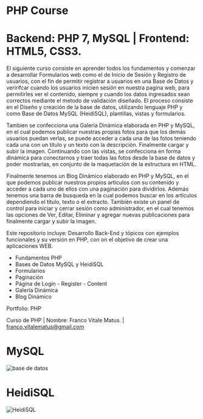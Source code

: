 # PHP Course 

# Backend: PHP 7, MySQL | Frontend: HTML5, CSS3.

El siguiente curso consiste en aprender todos los fundamentos y comenzar a desarrollar Formularios web como el de Inicio de Sesión y Registro de usuarios, con el fin de permitir registrar a usuarios en una Base de Datos y veririfcar cuando los usuarios inicien sesión en nuestra pagina web, para permitirles ver el contenido, siempre y cuando los datos ingresados sean correctos mediante el metodo de validación diseñado.
El proceso consiste en el Diseño y creación de la base de datos, utilizando lenguaje PHP y como Base de Datos MySQL (HeidiSQL), plantillas, vistas y formularios. 

Tambien se confecciona una Galería Dinámica elaborada en PHP y MySQL, en el cual podemos publicar nuestras propias fotos para que los demás usuarios puedan verlas, se puede acceder a cada una de las fotos teniendo cada una con un título y un texto con la descripción. Finalmente cargar y subir la imagen.
Continuando con las vistas, se confecciona en forma dinámica para conectarnos y traer todas las fotos desde la base de datos y poder mostrarlas, en conjunto de la maquetación de la estructura en HTML.

Finalmente tenemos un Blog Dinámico elaborado en PHP y MySQL, en el que podemos publicar nuestros propios artículos con su contenido y acceder a cada uno de ellos con una paginación para dividirlos. Además tenemos una barra de busqueda en la cual podemos buscar en los artículos dependiendo el título, texto o el extracto. También existe un panel de control para iniciar y cerrar sesión como administrador, en el cual tenemos las opciones de Ver, Editar, Eliminar y agregar nuevas publicaciones para finalmente cargar y subir la imagen.

Este repositorio incluye: Desarrollo Back-End y tópicos con ejemplos funcionales y su versión en PHP, con on el objetivo de crear una aplicaciones WEB.

- Fundamentos PHP
- Bases de Datos MySQL y HeidiSQL
- Formularios
- Paginación
- Página de Login - Register - Content
- Galería Dinámica
- Blog Dinámico

Portfolio: PHP 

Curso de PHP | Nombre: Franco Vitale Matus. | franco.vitalematus@gmail.com

# MySQL

![base de datos](https://user-images.githubusercontent.com/66401629/88501877-c7aae380-cf9a-11ea-8a0b-ffa0e529934a.jpg)

# HeidiSQL

![HeidiSQL](https://user-images.githubusercontent.com/66401629/88501772-64b94c80-cf9a-11ea-901b-e74ad5ebdf63.jpg)
